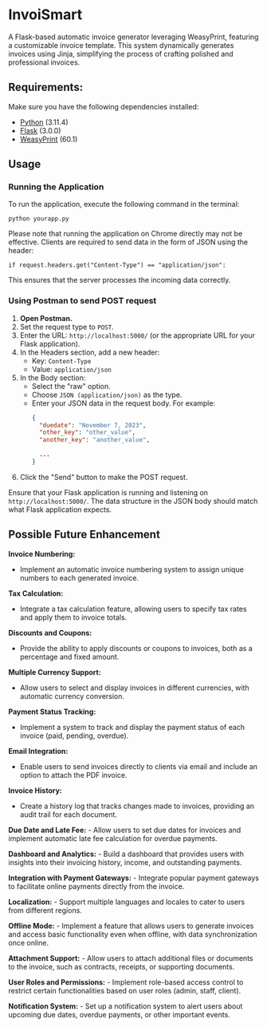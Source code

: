 # InvoiSmart

A Flask-based automatic invoice generator leveraging WeasyPrint, featuring a customizable invoice template. This system dynamically generates invoices using Jinja, simplifying the process of crafting polished and professional invoices.

## Requirements:

Make sure you have the following dependencies installed:

- [Python](https://www.python.org/) (3.11.4)
- [Flask](https://palletsprojects.com/p/flask/) (3.0.0)
- [WeasyPrint](https://weasyprint.readthedocs.io/) (60.1)

## Usage

### Running the Application

To run the application, execute the following command in the terminal:


`python yourapp.py`

Please note that running the application on Chrome directly may not be effective. Clients are required to send data in the form of JSON using the header:

`if request.headers.get("Content-Type") == "application/json":`

This ensures that the server processes the incoming data correctly.

### Using Postman to send POST request

1. **Open Postman.**
2. Set the request type to `POST`.
3. Enter the URL: `http://localhost:5000/` (or the appropriate URL for your Flask application).
4. In the Headers section, add a new header:
   - Key: `Content-Type`
   - Value: `application/json`
5. In the Body section:
   - Select the "raw" option.
   - Choose `JSON (application/json)` as the type.
   - Enter your JSON data in the request body. For example:
     ```json
     {
       "duedate": "November 7, 2023",
       "other_key": "other_value",
       "another_key": "another_value",
     
       ...
     }
     ```
6. Click the "Send" button to make the POST request.

Ensure that your Flask application is running and listening on `http://localhost:5000/`. The data structure in the JSON body should match what Flask application expects.


## Possible Future Enhancement


 **Invoice Numbering:**
   - Implement an automatic invoice numbering system to assign unique numbers to each generated invoice.

 **Tax Calculation:**
   - Integrate a tax calculation feature, allowing users to specify tax rates and apply them to invoice totals.

 **Discounts and Coupons:**
   - Provide the ability to apply discounts or coupons to invoices, both as a percentage and fixed amount.

 **Multiple Currency Support:**
   - Allow users to select and display invoices in different currencies, with automatic currency conversion.

 **Payment Status Tracking:**
   - Implement a system to track and display the payment status of each invoice (paid, pending, overdue).

 **Email Integration:**
   - Enable users to send invoices directly to clients via email and include an option to attach the PDF invoice.

 **Invoice History:**
   - Create a history log that tracks changes made to invoices, providing an audit trail for each document.

 **Due Date and Late Fee:**
    - Allow users to set due dates for invoices and implement automatic late fee calculation for overdue payments.

 **Dashboard and Analytics:**
    - Build a dashboard that provides users with insights into their invoicing history, income, and outstanding payments.

 **Integration with Payment Gateways:**
    - Integrate popular payment gateways to facilitate online payments directly from the invoice.

 **Localization:**
    - Support multiple languages and locales to cater to users from different regions.

 **Offline Mode:**
    - Implement a feature that allows users to generate invoices and access basic functionality even when offline, with data synchronization once online.

 **Attachment Support:**
    - Allow users to attach additional files or documents to the invoice, such as contracts, receipts, or supporting documents.

 **User Roles and Permissions:**
    - Implement role-based access control to restrict certain functionalities based on user roles (admin, staff, client).

 **Notification System:**
    - Set up a notification system to alert users about upcoming due dates, overdue payments, or other important events.


